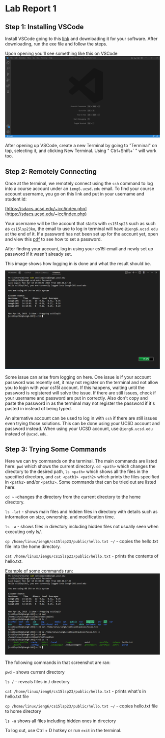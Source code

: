# Lab Report 1
## Step 1: Installing VSCode
Install VSCode going to this [link](https://code.visualstudio.com/) and downloading it for your software.
After downloading, run the exe file and follow the steps. 

Upon opening you'll see something like this on VSCode
![Image](Code_0406_1938_08.png)

After opening up VSCode, create a new Terminal by going to "Terminal" on top, selecting it, and clicking New Terminal. Using " Ctrl+Shift+\` " will work too.
## Step 2: Remotely Connecting
Once at the terminal, we remotely connect using the `ssh` command to log into a course account under an `ieng6.ucsd.edu` email. To find your course account username, you go on this link and put in your username and student id:

[https://sdacs.ucsd.edu/~icc/index.php](https://sdacs.ucsd.edu/~icc/index.php)

Your username will be the account that starts with `cs15lsp23` such as such as `cs15lsp23ko`, the email to use to log in terminal will have `@ieng6.ucsd.edu` at the end of it. If a password has not been set up for the account yet, open and view this [pdf](https://drive.google.com/file/d/17IDZn8Qq7Q0RkYMxdiIR0o6HJ3B5YqSW/view?usp=share_link) to see how to set a password.

After finding your account, log in using your cs15l email and newly set up password if it wasn't already set.

This image shows how logging in is done and what the result should be.

![Image](0410_1419_36.png)

Some issue can arise from logging on here. One issue is if your account password was recently set, it may not register on the terminal and not allow you to login with your cs15l account. If this happens, waiting until the password is registered will solve the issue. If there are still issues, check if your username and password are put in correctly. Also don't copy and paste the password in as the terminal may not register the password if it's pasted in instead of being typed.

An alternative account can be used to log in with `ssh` if there are still issues even trying those solutions. This can be done using your UCSD account and password instead. When using your UCSD account, use `@ieng6.ucsd.edu` instead of `@ucsd.edu`. 
## Step 3: Trying Some Commands
Here we can try commands on the terminal. The main commands are listed here:
`pwd` which shows the current directory. `cd <path>` which changes the directory to the desired path, `ls <path>` which shows all the files in the specified directory, and `cat <path1> <path2>` which prints the files specified in `<path1>` and/or `<path2>`.
Some commands that can be tried out are listed here:

`cd ~` -changes the directory from the current directory to the home directory.

`ls -lat` - shows main files and hidden files in directory with details such as information on size, ownership, and modification time.

`ls -a` - shows files in directory including hidden files not usually seen when executing only ls/.

`cp /home/linux/ieng6/cs15lsp23/public/hello.txt ~/` - copies the hello.txt file into the home directory.

`cat /home/linux/ieng6/cs15lsp23/public/hello.txt` - prints the contents of hello.txt.

Example of some commands run:
![Image](Code_0410_1421_57.png)

The following commands in that screenshot are ran:

`pwd` - shows current directory

`ls /` - reveals files in / directory

`cat /home/linux/ieng6/cs15lsp23/public/hello.txt` - prints what's in hello.txt file

`cp /home/linux/ieng6/cs15lsp23/public/hello.txt ~/` - copies hello.txt file to home directory

`ls -a` shows all files including hidden ones in directory

To log out, use Ctrl + D hotkey or run `exit` in the terminal.

